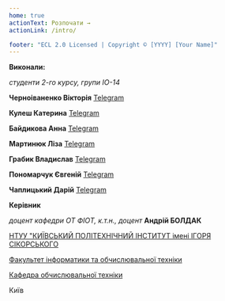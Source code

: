 ```yaml
---
home: true
actionText: Розпочати →
actionLink: /intro/

footer: "ECL 2.0 Licensed | Copyright © [YYYY] [Your Name]"
---
```



**Виконали:** 

*студенти 2-го курсу, групи ІО-14*

<span padding-right:5em></span> **Черноіваненко Вікторія** <a href="https://t.me/viki444" target="_blank"> Telegram </a>

<span padding-right:5em></span> **Кулеш Катерина** <a href="https://t.me/kkulesh" target="_blank"> Telegram </a>

<span padding-right:5em></span> **Байдикова Анна** <a href="https://t.me/baidikoffa" target="_blank"> Telegram </a>

<span padding-right:5em></span> **Мартинюк Ліза** <a href="https://t.me/martynuykklizz" target="_blank"> Telegram </a>

<span padding-right:5em></span> **Грабик Владислав** <a href="https://t.me/vlad_hrabuk" target="_blank"> Telegram </a>

<span padding-right:5em></span> **Пономарчук Євгеній** <a href="https://t.me/Djekichoid" target="_blank"> Telegram </a>

<span padding-right:5em></span> **Чаплицький Дарій** <a href="https://t.me/DoveFoke" target="_blank"> Telegram </a>





**Керівник**

*доцент кафедри ОТ ФІОТ, к.т.н., доцент*<span padding-right:5em></span> **Андрій БОЛДАК** 

[НТУУ "КИЇВСЬКИЙ ПОЛІТЕХНІЧНИЙ ІНСТИТУТ імені ІГОРЯ СІКОРСЬКОГО](https://kpi.ua/)

[Факультет інформатики та обчислювальної техніки](https://fiot.kpi.ua/)

[Кафедра обчислювальної техніки](https://comsys.kpi.ua/)

Київ
